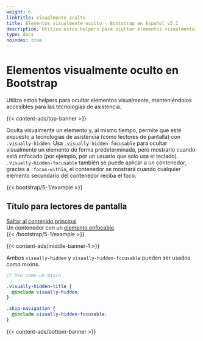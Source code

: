```yaml
---
weight: 6
linkTitle: Visualmente oculto
title: Elementos visualmente oculto · Bootstrap en Español v5.1
description: Utiliza estos helpers para ocultar elementos visualmente, manteniéndolos accesibles para las tecnologías de asistencia.
type: docs
noindex: true
---
```


# Elementos visualmente oculto en Bootstrap

Utiliza estos helpers para ocultar elementos visualmente, manteniéndolos accesibles para las tecnologías de asistencia.

{{< content-ads/top-banner >}}

Oculta visualmente un elemento y, al mismo tiempo, permite que esté expuesto a tecnologías de asistencia (como lectores de pantalla) con `.visually-hidden`. Usa `.visually-hidden-focusable` para ocultar visualmente un elemento de forma predeterminada, pero mostrarlo cuando está enfocado (por ejemplo, por un usuario que solo usa el teclado). `.visually-hidden-focusable` también se puede aplicar a un contenedor, gracias a `:focus-within`, el contenedor se mostrará cuando cualquier elemento secundario del contenedor reciba el foco.

{{< bootstrap/5-1/example >}}
<h2 class="visually-hidden">Título para lectores de pantalla</h2>
<a class="visually-hidden-focusable" href="#content">Saltar al contenido principal</a>
<div class="visually-hidden-focusable">Un contenedor con un <a href="#">elemento enfocable</a>.</div>
{{< /bootstrap/5-1/example >}}

{{< content-ads/middle-banner-1 >}}

Ambos `visually-hidden` y `visually-hidden-focusable` pueden ser usados como mixins.

```scss
// Uso como un mixin

.visually-hidden-title {
  @include visually-hidden;
}

.skip-navigation {
  @include visually-hidden-focusable;
}
```

{{< content-ads/bottom-banner >}}